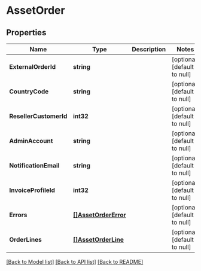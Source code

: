 # AssetOrder

## Properties
Name | Type | Description | Notes
------------ | ------------- | ------------- | -------------
**ExternalOrderId** | **string** |  | [optional] [default to null]
**CountryCode** | **string** |  | [optional] [default to null]
**ResellerCustomerId** | **int32** |  | [optional] [default to null]
**AdminAccount** | **string** |  | [optional] [default to null]
**NotificationEmail** | **string** |  | [optional] [default to null]
**InvoiceProfileId** | **int32** |  | [optional] [default to null]
**Errors** | [**[]AssetOrderError**](AssetOrderError.md) |  | [optional] [default to null]
**OrderLines** | [**[]AssetOrderLine**](AssetOrderLine.md) |  | [optional] [default to null]

[[Back to Model list]](../README.md#documentation-for-models) [[Back to API list]](../README.md#documentation-for-api-endpoints) [[Back to README]](../README.md)

